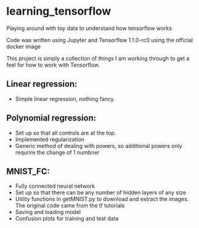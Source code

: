 # learning_tensorflow
Playing around with toy data to understand how tensorflow works

Code was written using Jupyter and Tensorflow 1.1.0-rc0 using the official docker image

This project is simply a collection of things I am working through to get a feel for how to work with Tensorflow. 

## Linear regression:
* Simple linear regression, nothing fancy. 

## Polynomial regression:
* Set up so that all controls are at the top. 
* Implemented regularization
* Generic method of dealing with powers, so additional powers only requrire the change of 1 numbner

## MNIST_FC:
* Fully connected neural network
* Set up so that there can be any number of hidden layers of any size 
* Utility functions in getMNIST.py to download and extract the images. The original code came from the tf tutorials
* Saving and loading model
* Confusion plots for training and test data
